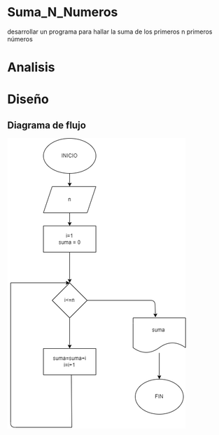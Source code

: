# Suma_N_Numeros
desarrollar un programa para hallar la suma de los primeros n primeros números 

# Analisis

# Diseño

## Diagrama de flujo

![diagrama de flujo](diagrama.png "diagrama de flujo")